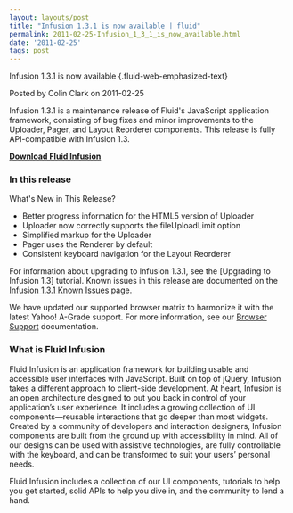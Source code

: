 ```yaml
---
layout: layouts/post
title: "Infusion 1.3.1 is now available | fluid"
permalink: 2011-02-25-Infusion_1_3_1_is_now_available.html
date: '2011-02-25'
tags: post
---
```

Infusion 1.3.1 is now available {.fluid-web-emphasized-text}

Posted by Colin Clark on 2011-02-25

Infusion 1.3.1 is a maintenance release of Fluid's JavaScript
application framework, consisting of bug fixes and minor improvements to
the Uploader, Pager, and Layout Reorderer components. This release is
fully API-compatible with Infusion 1.3.

**[Download Fluid Infusion](https://github.com/fluid-project/infusion)**

### In this release

What's New in This Release?

- Better progress information for the HTML5 version of Uploader
- Uploader now correctly supports the fileUploadLimit option
- Simplified markup for the Uploader
- Pager uses the Renderer by default
- Consistent keyboard navigation for the Layout Reorderer

For information about upgrading to Infusion 1.3.1, see the [Upgrading to
Infusion 1.3] tutorial. Known issues in this release are documented on
the [Infusion 1.3.1 Known
Issues](http://issues.fluidproject.org/secure/IssueNavigator.jspa?mode=hide&requestId=10393)
page.

We have updated our supported browser matrix to harmonize it with the
latest Yahoo! A-Grade support. For more information, see our [Browser
Support](http://wiki.fluidproject.org/display/fluid/Browser+Support)
documentation.

### What is Fluid Infusion

Fluid Infusion is an application framework for building usable and
accessible user interfaces with JavaScript. Built on top of jQuery,
Infusion takes a different approach to client-side development. At
heart, Infusion is an open architecture designed to put you back in
control of your application’s user experience. It includes a growing
collection of UI components—reusable interactions that go deeper than
most widgets. Created by a community of developers and interaction
designers, Infusion components are built from the ground up with
accessibility in mind. All of our designs can be used with assistive
technologies, are fully controllable with the keyboard, and can be
transformed to suit your users’ personal needs.

Fluid Infusion includes a collection of our UI components, tutorials to
help you get started, solid APIs to help you dive in, and the community
to lend a hand.
